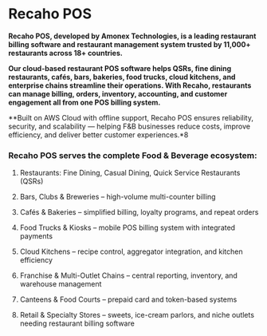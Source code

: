 
# Recaho POS

**Recaho POS, developed by Amonex Technologies, is a leading restaurant billing software and restaurant management system trusted by 11,000+ restaurants across 18+ countries.**

**Our cloud-based restaurant POS software helps QSRs, fine dining restaurants, cafés, bars, bakeries, food trucks, cloud kitchens, and enterprise chains streamline their operations. With Recaho, restaurants can manage billing, orders, inventory, accounting, and customer engagement all from one POS billing system.**

**Built on AWS Cloud with offline support, Recaho POS ensures reliability, security, and scalability — helping F&B businesses reduce costs, improve efficiency, and deliver better customer experiences.*8

### Recaho POS serves the complete Food & Beverage ecosystem: 

1. Restaurants: Fine Dining, Casual Dining, Quick Service Restaurants (QSRs) 

2. Bars, Clubs & Breweries – high-volume multi-counter billing 

3. Cafés & Bakeries – simplified billing, loyalty programs, and repeat orders

4. Food Trucks & Kiosks – mobile POS billing system with integrated payments 

5. Cloud Kitchens – recipe control, aggregator integration, and kitchen efficiency 

6. Franchise & Multi-Outlet Chains – central reporting, inventory, and warehouse management 

7. Canteens & Food Courts – prepaid card and token-based systems 

8. Retail & Specialty Stores – sweets, ice-cream parlors, and niche outlets needing restaurant billing software 
